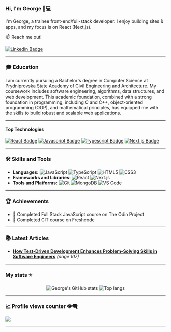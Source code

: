 ### Hi, I'm George 👋💻

I'm George, a trainee front-end/full-stack developer. I enjoy building sites & apps, and my focus is on React (Next.js).

:mailbox: Reach me out!

[![Linkedin Badge](https://img.shields.io/badge/-George_Valuiskyi-0e76a8?style=flat&labelColor=0e76a8&logo=linkedin&logoColor=white)](https://www.linkedin.com/in/valuiskyi/) 

---

### 🎓 Education

I am currently pursuing a Bachelor's degree in Computer Science at Prydniprovska State Academy of Civil Engineering and Architecture. My coursework includes software engineering, algorithms, data structures, and web development. This academic foundation, combined with a strong foundation in programming, including C and C++, object-oriented programming (OOP), and mathematical principles, has equipped me with the skills to build robust and scalable web applications.

---

#### Top Technologies

[![React Badge](https://img.shields.io/badge/-React-61DBFB?style=for-the-badge&labelColor=black&logo=react&logoColor=61DBFB)](#) 
[![Javascript Badge](https://img.shields.io/badge/-Javascript-F0DB4F?style=for-the-badge&labelColor=black&logo=javascript&logoColor=F0DB4F)](#) 
[![Typescript Badge](https://img.shields.io/badge/-Typescript-007acc?style=for-the-badge&labelColor=black&logo=typescript&logoColor=007acc)](#) 
[![Next.js Badge](https://img.shields.io/badge/-Next.js-000000?style=for-the-badge&labelColor=black&logo=next.js&logoColor=white)](#)

---

### 🛠️ Skills and Tools

- **Languages:** ![JavaScript](https://img.shields.io/badge/-JavaScript-F7DF1E?logo=javascript&logoColor=black&style=flat) ![TypeScript](https://img.shields.io/badge/-TypeScript-007ACC?logo=typescript&logoColor=white&style=flat) ![HTML5](https://img.shields.io/badge/-HTML5-E34F26?logo=html5&logoColor=white&style=flat) ![CSS3](https://img.shields.io/badge/-CSS3-1572B6?logo=css3&logoColor=white&style=flat)
- **Frameworks and Libraries:** ![React](https://img.shields.io/badge/-React-61DAFB?logo=react&logoColor=black&style=flat) ![Next.js](https://img.shields.io/badge/-Next.js-000000?logo=next.js&logoColor=white&style=flat)
- **Tools and Platforms:** ![Git](https://img.shields.io/badge/-Git-F05032?logo=git&logoColor=white&style=flat) ![MongoDB](https://img.shields.io/badge/-MongoDB-47A248?logo=mongodb&logoColor=white&style=flat) ![VS Code](https://img.shields.io/badge/-VS%20Code-007ACC?logo=visual-studio-code&logoColor=white&style=flat)

---



### 🏆 Achievements

- 🥇 Completed Full Stack JavaScript course on The Odin Project
- 🥈 Completed GIT course on  Freshcode


---

### 📚 Latest Articles

<!-- ARTICLES-LIST:START -->
- [**How Test-Driven Development Enhances Problem-Solving Skills in Software Engineers**](https://diit.ust.edu.ua/diit/documentation/news/20-05-2024-aRYv-tezi-inzhener-2024.pdf) *(page 107)*

<!-- ARTICLES-LIST:END -->

---


### My stats ⭐

<div align="center">
<img alt="George's GitHub stats" src="https://github-readme-stats.vercel.app/api?username=George-Al3xander&show_icons=true&theme=transparent"/>
<img alt="Top langs" src="https://github-readme-stats.vercel.app/api/top-langs/?username=George-Al3xander&layout=compact&&langs_count=8"/>
</div>

---

### 📈 Profile views counter 👁️‍🗨️

![](https://komarev.com/ghpvc/?username=George-Al3xander)

---


